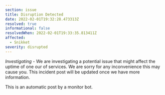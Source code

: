 ```yaml
---
section: issue
title: Disruption Detected
date: 2022-02-01T19:32:28.473313Z
resolved: true
informational: false
resolvedWhen: 2022-02-01T19:33:35.813411Z
affected:
  - Snikket
severity: disrupted
---
```

*Investigating* - We are investigating a potential issue that might affect the uptime of one our of services. We are sorry for any inconvenience this may cause you. This incident post will be updated once we have more information.

This is an automatic post by a monitor bot.
        